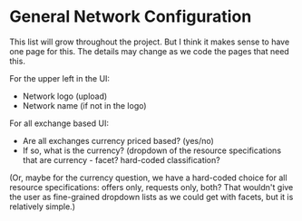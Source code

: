# General Network Configuration

This list will grow throughout the project.  But I think it makes sense to have one page for this.  The details may change as we code the pages that need this.

For the upper left in the UI:

* Network logo (upload)
* Network name (if not in the logo)

For all exchange based UI:

* Are all exchanges currency priced based? (yes/no)
* If so, what is the currency? (dropdown of the resource specifications that are currency - facet? hard-coded classification?

(Or, maybe for the currency question, we have a hard-coded choice for all resource specifications: offers only, requests only, both?  That wouldn't give the user as fine-grained dropdown lists as we could get with facets, but it is relatively simple.)

